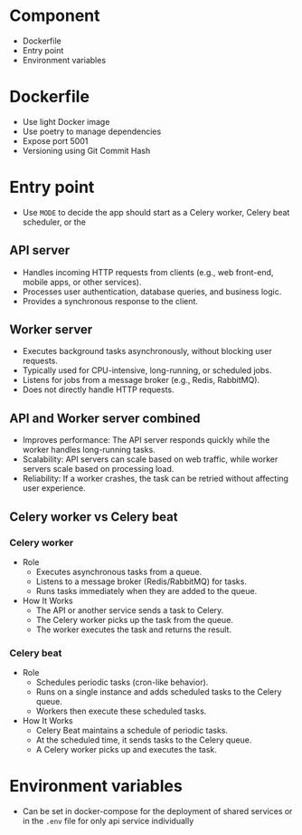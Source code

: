 # Component
- Dockerfile
- Entry point
- Environment variables

# Dockerfile
- Use light Docker image
- Use poetry to manage dependencies
- Expose port 5001
- Versioning using Git Commit Hash

# Entry point
- Use `MODE` to decide the app should start as a Celery worker, Celery beat scheduler, or the
## API server
- Handles incoming HTTP requests from clients (e.g., web front-end, mobile apps, or other services).
- Processes user authentication, database queries, and business logic.
- Provides a synchronous response to the client.
## Worker server
- Executes background tasks asynchronously, without blocking user requests.
- Typically used for CPU-intensive, long-running, or scheduled jobs.
- Listens for jobs from a message broker (e.g., Redis, RabbitMQ).
- Does not directly handle HTTP requests.
## API and Worker server combined
- Improves performance: The API server responds quickly while the worker handles long-running tasks.
- Scalability: API servers can scale based on web traffic, while worker servers scale based on processing load.
- Reliability: If a worker crashes, the task can be retried without affecting user experience.
## Celery worker vs Celery beat
### Celery worker
- Role
    - Executes asynchronous tasks from a queue.
    - Listens to a message broker (Redis/RabbitMQ) for tasks.
    - Runs tasks immediately when they are added to the queue.
- How It Works
    - The API or another service sends a task to Celery.
    - The Celery worker picks up the task from the queue.
    - The worker executes the task and returns the result.
### Celery beat
- Role
    - Schedules periodic tasks (cron-like behavior).
    - Runs on a single instance and adds scheduled tasks to the Celery queue.
    - Workers then execute these scheduled tasks.
- How It Works
    - Celery Beat maintains a schedule of periodic tasks.
    - At the scheduled time, it sends tasks to the Celery queue.
    - A Celery worker picks up and executes the task.

# Environment variables
- Can be set in docker-compose for the deployment of shared services or in the `.env` file for only api service individually
